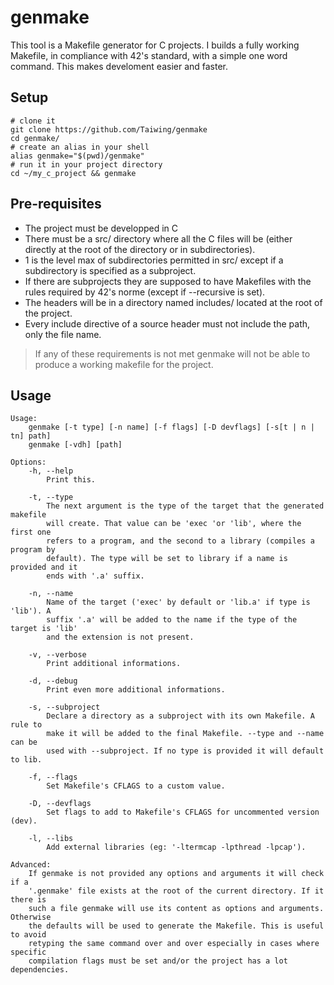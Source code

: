 # genmake

This tool is a Makefile generator for C projects. I builds a fully working
Makefile, in compliance with 42's standard, with a simple one word command. This
makes develoment easier and faster.

## Setup

```shell
# clone it
git clone https://github.com/Taiwing/genmake
cd genmake/
# create an alias in your shell
alias genmake="$(pwd)/genmake"
# run it in your project directory
cd ~/my_c_project && genmake
```

## Pre-requisites

- The project must be developped in C
- There must be a src/ directory where all the C files will be (either
  directly at the root of the directory or in subdirectories).
- 1 is the level max of subdirectories permitted in src/ except if a
  subdirectory is specified as a subproject.
- If there are subprojects they are supposed to have Makefiles with
  the rules required by 42's norme (except if --recursive is set).
- The headers will be in a directory named includes/ located
  at the root of the project.
- Every include directive of a source header must not include the path,
  only the file name.

> If any of these requirements is not met genmake will not be able to produce a
> working makefile for the project.

## Usage

```
Usage:
    genmake [-t type] [-n name] [-f flags] [-D devflags] [-s[t | n | tn] path]
	genmake [-vdh] [path]

Options:
    -h, --help
        Print this.

    -t, --type
        The next argument is the type of the target that the generated makefile
        will create. That value can be 'exec 'or 'lib', where the first one
        refers to a program, and the second to a library (compiles a program by
        default). The type will be set to library if a name is provided and it
        ends with '.a' suffix.

    -n, --name
        Name of the target ('exec' by default or 'lib.a' if type is 'lib'). A
        suffix '.a' will be added to the name if the type of the target is 'lib'
        and the extension is not present.

    -v, --verbose
        Print additional informations.

    -d, --debug
        Print even more additional informations.

    -s, --subproject
        Declare a directory as a subproject with its own Makefile. A rule to
        make it will be added to the final Makefile. --type and --name can be
        used with --subproject. If no type is provided it will default to lib.

    -f, --flags
        Set Makefile's CFLAGS to a custom value.

    -D, --devflags
        Set flags to add to Makefile's CFLAGS for uncommented version (dev).

    -l, --libs
        Add external libraries (eg: '-ltermcap -lpthread -lpcap').

Advanced:
    If genmake is not provided any options and arguments it will check if a
    '.genmake' file exists at the root of the current directory. If it there is
    such a file genmake will use its content as options and arguments. Otherwise
    the defaults will be used to generate the Makefile. This is useful to avoid
    retyping the same command over and over especially in cases where specific
    compilation flags must be set and/or the project has a lot dependencies.
```
